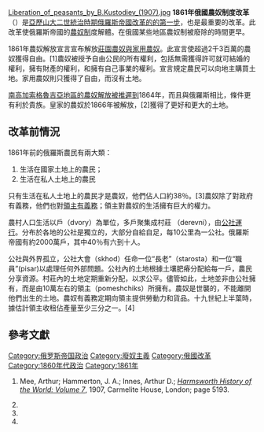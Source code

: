 [Liberation_of_peasants_by_B.Kustodiev_(1907).jpg](https://zh.wikipedia.org/wiki/File:Liberation_of_peasants_by_B.Kustodiev_\(1907\).jpg "fig:Liberation_of_peasants_by_B.Kustodiev_(1907).jpg")
**1861年俄國農奴制度改革**（）是[亞歷山大二世統治時期](https://zh.wikipedia.org/wiki/亞歷山大二世_\(俄國\) "wikilink")[俄羅斯帝國改革的的第一步](https://zh.wikipedia.org/wiki/俄羅斯帝國 "wikilink")，也是最重要的改革。此改革使俄羅斯帝國的[農奴制](../Page/農奴制.md "wikilink")度解體。在俄國某些地區農奴制被廢除的時間更早。

1861年農奴解放宣言宣布解放[莊園農奴與家用農奴](https://zh.wikipedia.org/wiki/莊園 "wikilink")。此宣言使超過2千3百萬的農奴獲得自由。\[1\]農奴被授予自由公民的所有權利，包括無需獲得許可就可結婚的權利，擁有財產的權利，和擁有自己事業的權利。宣言規定農民可以向地主購買土地。家用農奴則只獲得了自由，而沒有土地。

[南高加索](https://zh.wikipedia.org/wiki/南高加索 "wikilink")[格魯吉亞地區的農奴解放被推遲到](https://zh.wikipedia.org/wiki/格魯吉亞 "wikilink")1864年，而且與俄羅斯相比，條件更有利於貴族。皇家的農奴於1866年被解放，\[2\]獲得了更好和更大的土地。

## 改革前情況

1861年前的俄羅斯農民有兩大類：

1.  生活在國家土地上的農民；
2.  生活在私人土地上的農民

只有生活在私人土地上的農民才是農奴，他們佔人口約38％。\[3\]農奴除了對政府有義務，他們也對[領主有義務](https://zh.wikipedia.org/wiki/領主 "wikilink")；領主對農奴的生活擁有巨大的權力。

農村人口生活以戶（dvory）為單位，多戶聚集成村莊
（derevni），由[公社運行](https://zh.wikipedia.org/wiki/公社 "wikilink")。分布於各地的公社是獨立的，大部分自給自足，每10公里為一公社。俄羅斯帝國有約2000萬戶，其中40％有六到十人。

公社與外界孤立，公社大會（skhod）任命一位“長老”（starosta）和一位“職員”(pisar)以處理任何外部問題。公社內的土地根據土壤肥瘠分配給每一戶，農民分享資源。村莊內的土地定期重新分配，以求公平。儘管如此，土地並非由公社擁有，而是由10萬左右的領主（pomeshchiks）所擁有。農奴是世襲的，不能離開他們出生的土地。農奴有義務定期向領主提供勞動力和貨品。十九世紀上半葉時，據估計領主收租佔產量至少三分之一。\[4\]

## 參考文獻

[Category:俄罗斯帝国政治](https://zh.wikipedia.org/wiki/Category:俄罗斯帝国政治 "wikilink")
[Category:廢奴主義](https://zh.wikipedia.org/wiki/Category:廢奴主義 "wikilink")
[Category:俄國改革](https://zh.wikipedia.org/wiki/Category:俄國改革 "wikilink")
[Category:1860年代政治](https://zh.wikipedia.org/wiki/Category:1860年代政治 "wikilink")
[Category:1861年](https://zh.wikipedia.org/wiki/Category:1861年 "wikilink")

1.  Mee, Arthur; Hammerton, J. A.; Innes, Arthur D.; *[Harmsworth
    History of the World:
    Volume 7](http://www.archive.org/stream/harmsworthhistor07meea/harmsworthhistor07meea_djvu.txt)*,
    1907, Carmelite House, London; page 5193.

2.
3.

4.